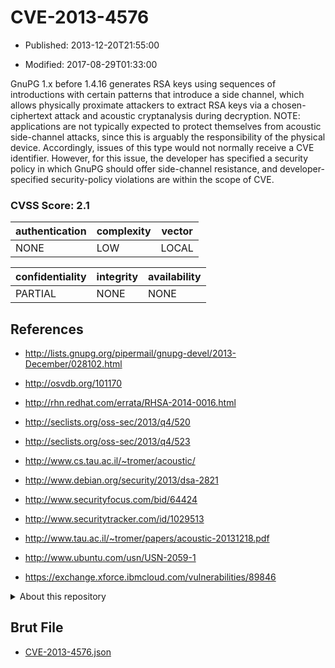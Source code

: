 # CVE-2013-4576

- Published: 2013-12-20T21:55:00

- Modified: 2017-08-29T01:33:00

GnuPG 1.x before 1.4.16 generates RSA keys using sequences of introductions with certain patterns that introduce a side channel, which allows physically proximate attackers to extract RSA keys via a chosen-ciphertext attack and acoustic cryptanalysis during decryption. NOTE: applications are not typically expected to protect themselves from acoustic side-channel attacks, since this is arguably the responsibility of the physical device. Accordingly, issues of this type would not normally receive a CVE identifier. However, for this issue, the developer has specified a security policy in which GnuPG should offer side-channel resistance, and developer-specified security-policy violations are within the scope of CVE.

### CVSS Score: **2.1**

| authentication | complexity | vector |
| --- | --- | --- |
| NONE | LOW | LOCAL |

| confidentiality | integrity | availability |
| --- | --- | --- |
| PARTIAL | NONE | NONE |

## References

* http://lists.gnupg.org/pipermail/gnupg-devel/2013-December/028102.html

* http://osvdb.org/101170

* http://rhn.redhat.com/errata/RHSA-2014-0016.html

* http://seclists.org/oss-sec/2013/q4/520

* http://seclists.org/oss-sec/2013/q4/523

* http://www.cs.tau.ac.il/~tromer/acoustic/

* http://www.debian.org/security/2013/dsa-2821

* http://www.securityfocus.com/bid/64424

* http://www.securitytracker.com/id/1029513

* http://www.tau.ac.il/~tromer/papers/acoustic-20131218.pdf

* http://www.ubuntu.com/usn/USN-2059-1

* https://exchange.xforce.ibmcloud.com/vulnerabilities/89846

<details>
<summary>About this repository</summary> 

  This repository is part of the project [Live Hack CVE](https://github.com/Live-Hack-CVE). Main website can be found [www.live-hack.org](https://www.live-hack.org) 
  
  Made by [Sn0wAlice](https://github.com/Sn0wAlice) for the people that care about security and need to have a feed of the latest CVEs. Hope you enjoy it, don't forget to star the repo and follow me on [Twitter](https://twitter.com/Sn0wAlice) and [Github](https://github.com/Sn0wAlice). And that is my [personnal website](https://www.alice-snow.me/)

  - [Home Page](https://github.com/Live-Hack-CVE)
  - [Framework](https://github.com/Live-Hack-CVE/cve-framework)
  - [CVE database](https://github.com/Live-Hack-CVE/full_database)
  - [Changelog](https://github.com/Live-Hack-CVE/Changelog)
</details>

## Brut File

* [CVE-2013-4576.json](https://raw.githubusercontent.com/Live-Hack-CVE/full_database/main/cves/2013/CVE-2013-4576.json)

